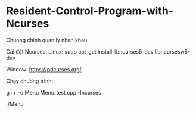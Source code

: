 # Resident-Control-Program-with-Ncurses
Chuong chinh quan ly nhan khau 

Cài đặt Ncurses: 
Linux: sudo apt-get install libncurses5-dev libncursesw5-dev

Window: https://pdcurses.org/

Chạy chương trình:

g++ -o Menu Menu_test.cpp -lncurses

./Menu
